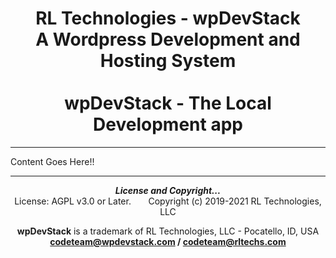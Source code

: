 <div align="center">

# RL Technologies - wpDevStack<br>A Wordpress Development and Hosting System<br><br>wpDevStack - The Local Development app

</div>
<hr>

Content Goes Here!!

<hr>
<div align="center">
<b><i>License and Copyright...</i></b><br>
License: AGPL v3.0 or Later.  &nbsp; &nbsp; &nbsp; Copyright (c) 2019-2021 RL Technologies, LLC

**wpDevStack** is a trademark of RL Technologies, LLC - Pocatello, ID, USA<br>
**codeteam@wpdevstack.com  /  codeteam@rltechs.com**
</div>
